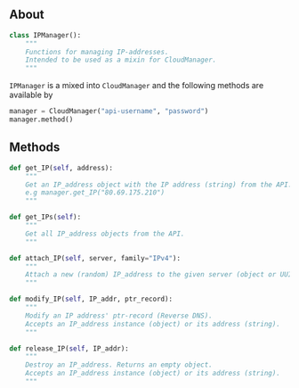 ## About

```python
class IPManager():
	"""
	Functions for managing IP-addresses.
	Intended to be used as a mixin for CloudManager.
	"""
```

`IPManager` is a mixed into `CloudManager` and the following methods are available by

```python
manager = CloudManager("api-username", "password")
manager.method()
```

## Methods


```python
def get_IP(self, address):
	"""
	Get an IP_address object with the IP address (string) from the API.
	e.g manager.get_IP("80.69.175.210")
	"""
```

```python
def get_IPs(self):
	"""
	Get all IP_address objects from the API.
	"""
```

```python
def attach_IP(self, server, family="IPv4"):
	"""
	Attach a new (random) IP_address to the given server (object or UUID)
	"""
```
```python
def modify_IP(self, IP_addr, ptr_record):
	"""
	Modify an IP address' ptr-record (Reverse DNS).
	Accepts an IP_address instance (object) or its address (string).
	"""
```

```python
def release_IP(self, IP_addr):
	"""
	Destroy an IP_address. Returns an empty object.
	Accepts an IP_address instance (object) or its address (string).
	"""
```
